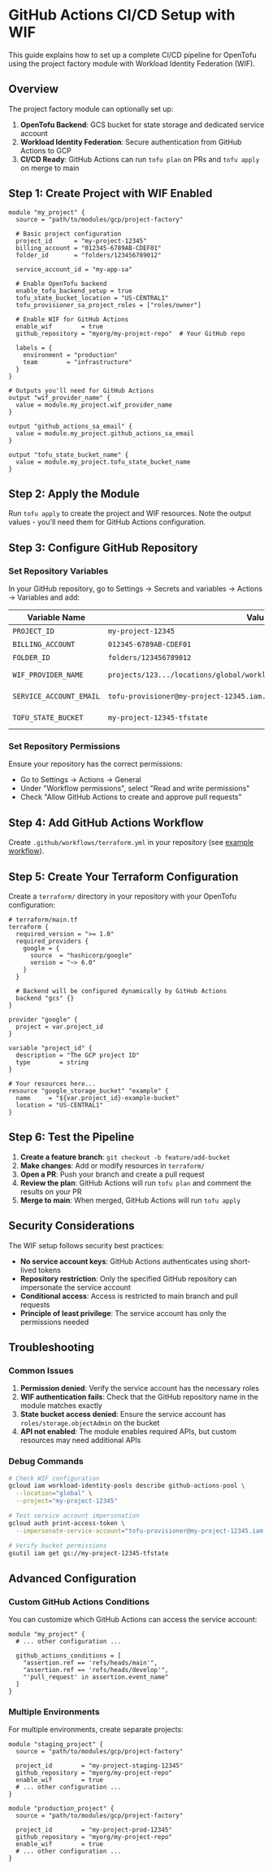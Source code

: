 # GitHub Actions CI/CD Setup with WIF

This guide explains how to set up a complete CI/CD pipeline for OpenTofu using the project factory module with Workload Identity Federation (WIF).

## Overview

The project factory module can optionally set up:

1. **OpenTofu Backend**: GCS bucket for state storage and dedicated service account
2. **Workload Identity Federation**: Secure authentication from GitHub Actions to GCP
3. **CI/CD Ready**: GitHub Actions can run `tofu plan` on PRs and `tofu apply` on merge to main

## Step 1: Create Project with WIF Enabled

```hcl
module "my_project" {
  source = "path/to/modules/gcp/project-factory"

  # Basic project configuration
  project_id      = "my-project-12345"
  billing_account = "012345-6789AB-CDEF01"
  folder_id       = "folders/123456789012"
  
  service_account_id = "my-app-sa"
  
  # Enable OpenTofu backend
  enable_tofu_backend_setup = true
  tofu_state_bucket_location = "US-CENTRAL1"
  tofu_provisioner_sa_project_roles = ["roles/owner"]
  
  # Enable WIF for GitHub Actions
  enable_wif        = true
  github_repository = "myorg/my-project-repo"  # Your GitHub repo
  
  labels = {
    environment = "production"
    team        = "infrastructure"
  }
}

# Outputs you'll need for GitHub Actions
output "wif_provider_name" {
  value = module.my_project.wif_provider_name
}

output "github_actions_sa_email" {
  value = module.my_project.github_actions_sa_email
}

output "tofu_state_bucket_name" {
  value = module.my_project.tofu_state_bucket_name
}
```

## Step 2: Apply the Module

Run `tofu apply` to create the project and WIF resources. Note the output values - you'll need them for GitHub Actions configuration.

## Step 3: Configure GitHub Repository

### Set Repository Variables

In your GitHub repository, go to Settings → Secrets and variables → Actions → Variables and add:

| Variable Name | Value | Source |
|---------------|-------|--------|
| `PROJECT_ID` | `my-project-12345` | Your project ID |
| `BILLING_ACCOUNT` | `012345-6789AB-CDEF01` | Your billing account |
| `FOLDER_ID` | `folders/123456789012` | Your folder ID |
| `WIF_PROVIDER_NAME` | `projects/123.../locations/global/workloadIdentityPools/.../providers/...` | Module output `wif_provider_name` |
| `SERVICE_ACCOUNT_EMAIL` | `tofu-provisioner@my-project-12345.iam.gserviceaccount.com` | Module output `github_actions_sa_email` |
| `TOFU_STATE_BUCKET` | `my-project-12345-tfstate` | Module output `tofu_state_bucket_name` |

### Set Repository Permissions

Ensure your repository has the correct permissions:
- Go to Settings → Actions → General
- Under "Workflow permissions", select "Read and write permissions"
- Check "Allow GitHub Actions to create and approve pull requests"

## Step 4: Add GitHub Actions Workflow

Create `.github/workflows/terraform.yml` in your repository (see [example workflow](./github-actions-workflow.yml)).

## Step 5: Create Your Terraform Configuration

Create a `terraform/` directory in your repository with your OpenTofu configuration:

```hcl
# terraform/main.tf
terraform {
  required_version = ">= 1.0"
  required_providers {
    google = {
      source  = "hashicorp/google"
      version = "~> 6.0"
    }
  }
  
  # Backend will be configured dynamically by GitHub Actions
  backend "gcs" {}
}

provider "google" {
  project = var.project_id
}

variable "project_id" {
  description = "The GCP project ID"
  type        = string
}

# Your resources here...
resource "google_storage_bucket" "example" {
  name     = "${var.project_id}-example-bucket"
  location = "US-CENTRAL1"
}
```

## Step 6: Test the Pipeline

1. **Create a feature branch**: `git checkout -b feature/add-bucket`
2. **Make changes**: Add or modify resources in `terraform/`
3. **Open a PR**: Push your branch and create a pull request
4. **Review the plan**: GitHub Actions will run `tofu plan` and comment the results on your PR
5. **Merge to main**: When merged, GitHub Actions will run `tofu apply`

## Security Considerations

The WIF setup follows security best practices:

- **No service account keys**: GitHub Actions authenticates using short-lived tokens
- **Repository restriction**: Only the specified GitHub repository can impersonate the service account
- **Conditional access**: Access is restricted to main branch and pull requests
- **Principle of least privilege**: The service account has only the permissions needed

## Troubleshooting

### Common Issues

1. **Permission denied**: Verify the service account has the necessary roles
2. **WIF authentication fails**: Check that the GitHub repository name in the module matches exactly
3. **State bucket access denied**: Ensure the service account has `roles/storage.objectAdmin` on the bucket
4. **API not enabled**: The module enables required APIs, but custom resources may need additional APIs

### Debug Commands

```bash
# Check WIF configuration
gcloud iam workload-identity-pools describe github-actions-pool \
  --location="global" \
  --project="my-project-12345"

# Test service account impersonation
gcloud auth print-access-token \
  --impersonate-service-account="tofu-provisioner@my-project-12345.iam.gserviceaccount.com"

# Verify bucket permissions
gsutil iam get gs://my-project-12345-tfstate
```

## Advanced Configuration

### Custom GitHub Actions Conditions

You can customize which GitHub Actions can access the service account:

```hcl
module "my_project" {
  # ... other configuration ...
  
  github_actions_conditions = [
    "assertion.ref == 'refs/heads/main'",
    "assertion.ref == 'refs/heads/develop'", 
    "'pull_request' in assertion.event_name"
  ]
}
```

### Multiple Environments

For multiple environments, create separate projects:

```hcl
module "staging_project" {
  source = "path/to/modules/gcp/project-factory"
  
  project_id        = "my-project-staging-12345"
  github_repository = "myorg/my-project-repo"
  enable_wif        = true
  # ... other configuration ...
}

module "production_project" {
  source = "path/to/modules/gcp/project-factory"
  
  project_id        = "my-project-prod-12345" 
  github_repository = "myorg/my-project-repo"
  enable_wif        = true
  # ... other configuration ...
}
```